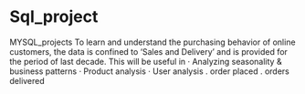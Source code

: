 # Sql_project
MYSQL_projects
To learn and understand the purchasing behavior of online customers, the data is confined to ‘Sales and Delivery’ and is provided for the period of last decade. This will be useful in ·
Analyzing seasonality & business patterns · Product analysis · User analysis . order placed . orders delivered
